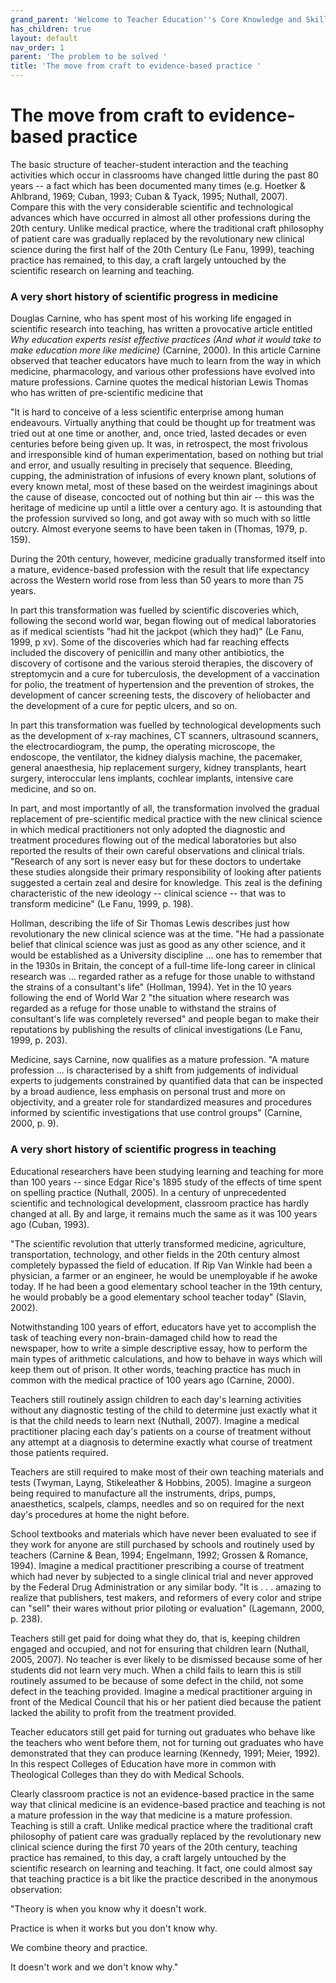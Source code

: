 ```yaml
---
grand_parent: 'Welcome to Teacher Education''s Core Knowledge and Skills.'
has_children: true
layout: default
nav_order: 1
parent: 'The problem to be solved '
title: 'The move from craft to evidence-based practice '
---
```

# The move from craft to evidence-based practice

The basic structure of teacher-student interaction and the teaching
activities which occur in classrooms have changed little during the past
80 years -- a fact which has been documented many times (e.g. Hoetker &
Ahlbrand, 1969; Cuban, 1993; Cuban & Tyack, 1995; Nuthall, 2007).
Compare this with the very considerable scientific and technological
advances which have occurred in almost all other professions during the
20th century. Unlike medical practice, where the traditional craft
philosophy of patient care was gradually replaced by the revolutionary
new clinical science during the first half of the 20th Century (Le Fanu,
1999), teaching practice has remained, to this day, a craft largely
untouched by the scientific research on learning and teaching.

### **A very short history of scientific progress in medicine**

Douglas Carnine, who has spent most of his working life engaged in
scientific research into teaching, has written a provocative article
entitled *Why education experts resist effective practices (And what it
would take to make education more like medicine)* (Carnine, 2000). In
this article Carnine observed that teacher educators have much to learn
from the way in which medicine, pharmacology, and various other
professions have evolved into mature professions. Carnine quotes the
medical historian Lewis Thomas who has written of pre-scientific
medicine that

"It is hard to conceive of a less scientific enterprise among human
endeavours. Virtually anything that could be thought up for treatment
was tried out at one time or another, and, once tried, lasted decades or
even centuries before being given up. It was, in retrospect, the most
frivolous and irresponsible kind of human experimentation, based on
nothing but trial and error, and usually resulting in precisely that
sequence. Bleeding, cupping, the administration of infusions of every
known plant, solutions of every known metal, most of these based on the
weirdest imaginings about the cause of disease, concocted out of nothing
but thin air -- this was the heritage of medicine up until a little over
a century ago. It is astounding that the profession survived so long,
and got away with so much with so little outcry. Almost everyone seems
to have been taken in (Thomas, 1979, p. 159).

During the 20th century, however, medicine gradually transformed itself
into a mature, evidence-based profession with the result that life
expectancy across the Western world rose from less than 50 years to more
than 75 years.

In part this transformation was fuelled by scientific discoveries which,
following the second world war, began flowing out of medical
laboratories as if medical scientists "had hit the jackpot (which they
had)" (Le Fanu, 1999, p xv). Some of the discoveries which had far
reaching effects included the discovery of penicillin and many other
antibiotics, the discovery of cortisone and the various steroid
therapies, the discovery of streptomycin and a cure for tuberculosis,
the development of a vaccination for polio, the treatment of
hypertension and the prevention of strokes, the development of cancer
screening tests, the discovery of heliobacter and the development of a
cure for peptic ulcers, and so on.

In part this transformation was fuelled by technological developments
such as the development of x-ray machines, CT scanners, ultrasound
scanners, the electrocardiogram, the pump, the operating microscope, the
endoscope, the ventilator, the kidney dialysis machine, the pacemaker,
general anaesthesia, hip replacement surgery, kidney transplants, heart
surgery, interoccular lens implants, cochlear implants, intensive care
medicine, and so on.

In part, and most importantly of all, the transformation involved the
gradual replacement of pre-scientific medical practice with the new
clinical science in which medical practitioners not only adopted the
diagnostic and treatment procedures flowing out of the medical
laboratories but also reported the results of their own careful
observations and clinical trials. "Research of any sort is never easy
but for these doctors to undertake these studies alongside their primary
responsibility of looking after patients suggested a certain zeal and
desire for knowledge. This zeal is the defining characteristic of the
new ideology -- clinical science -- that was to transform medicine" (Le
Fanu, 1999, p. 198).

Hollman, describing the life of Sir Thomas Lewis describes just how
revolutionary the new clinical science was at the time. "He had a
passionate belief that clinical science was just as good as any other
science, and it would be established as a University discipline ... one
has to remember that in the 1930s in Britain, the concept of a full-time
life-long career in clinical research was ... regarded rather as a
refuge for those unable to withstand the strains of a consultant's life"
(Hollman, 1994). Yet in the 10 years following the end of World War 2
"the situation where research was regarded as a refuge for those unable
to withstand the strains of consultant's life was completely reversed"
and people began to make their reputations by publishing the results of
clinical investigations (Le Fanu, 1999, p. 203).

Medicine, says Carnine, now qualifies as a mature profession. "A mature
profession ... is characterised by a shift from judgements of individual
experts to judgements constrained by quantified data that can be
inspected by a broad audience, less emphasis on personal trust and more
on objectivity, and a greater role for standardized measures and
procedures informed by scientific investigations that use control
groups" (Carnine, 2000, p. 9).

### A very short history of scientific progress in teaching

Educational researchers have been studying learning and teaching for
more than 100 years -- since Edgar Rice's 1895 study of the effects of
time spent on spelling practice (Nuthall, 2005). In a century of
unprecedented scientific and technological development, classroom
practice has hardly changed at all. By and large, it remains much the
same as it was 100 years ago (Cuban, 1993).

"The scientific revolution that utterly transformed medicine,
agriculture, transportation, technology, and other fields in the 20th
century almost completely bypassed the field of education. If Rip Van
Winkle had been a physician, a farmer or an engineer, he would be
unemployable if he awoke today. If he had been a good elementary school
teacher in the 19th century, he would probably be a good elementary
school teacher today" (Slavin, 2002).

Notwithstanding 100 years of effort, educators have yet to accomplish
the task of teaching every non-brain-damaged child how to read the
newspaper, how to write a simple descriptive essay, how to perform the
main types of arithmetic calculations, and how to behave in ways which
will keep them out of prison. It other words, teaching practice has much
in common with the medical practice of 100 years ago (Carnine, 2000).

Teachers still routinely assign children to each day\'s learning
activities without any diagnostic testing of the child to determine just
exactly what it is that the child needs to learn next (Nuthall, 2007).
Imagine a medical practitioner placing each day's patients on a course
of treatment without any attempt at a diagnosis to determine exactly
what course of treatment those patients required.

Teachers are still required to make most of their own teaching materials
and tests (Twyman, Layng, Stikeleather & Hobbins, 2005). Imagine a
surgeon being required to manufacture all the instruments, drips, pumps,
anaesthetics, scalpels, clamps, needles and so on required for the next
day's procedures at home the night before.

School textbooks and materials which have never been evaluated to see if
they work for anyone are still purchased by schools and routinely used
by teachers (Carnine & Bean, 1994; Engelmann, 1992; Grossen & Romance,
1994). Imagine a medical practitioner prescribing a course of treatment
which had never by subjected to a single clinical trial and never
approved by the Federal Drug Administration or any similar body. "It is
. . . amazing to realize that publishers, test makers, and reformers of
every color and stripe can "sell" their wares without prior piloting or
evaluation" (Lagemann, 2000, p. 238).

Teachers still get paid for doing what they do, that is, keeping
children engaged and occupied, and not for ensuring that children learn
(Nuthall, 2005, 2007). No teacher is ever likely to be dismissed because
some of her students did not learn very much. When a child fails to
learn this is still routinely assumed to be because of some defect in
the child, not some defect in the teaching provided. Imagine a medical
practitioner arguing in front of the Medical Council that his or her
patient died because the patient lacked the ability to profit from the
treatment provided.

Teacher educators still get paid for turning out graduates who behave
like the teachers who went before them, not for turning out graduates
who have demonstrated that they can produce learning (Kennedy, 1991;
Meier, 1992). In this respect Colleges of Education have more in common
with Theological Colleges than they do with Medical Schools.

Clearly classroom practice is not an evidence-based practice in the same
way that clinical medicine is an evidence-based practice and teaching is
not a mature profession in the way that medicine is a mature profession.
Teaching is still a craft. Unlike medical practice where the traditional
craft philosophy of patient care was gradually replaced by the
revolutionary new clinical science during the first 70 years of the 20th
century, teaching practice has remained, to this day, a craft largely
untouched by the scientific research on learning and teaching. It fact,
one could almost say that teaching practice is a bit like the practice
described in the anonymous observation:

\"Theory is when you know why it doesn\'t work.

Practice is when it works but you don\'t know why.

We combine theory and practice.

It doesn\'t work and we don\'t know why.\"
